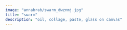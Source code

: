 ```yaml
---
image: "annabrab/swarm_dwznmj.jpg"
title: "swarm"
description: "oil, collage, paste, glass on canvas"
---
```

